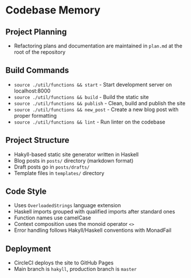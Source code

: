 # Codebase Memory

## Project Planning
- Refactoring plans and documentation are maintained in `plan.md` at the root of the repository

## Build Commands
- `source ./util/functions && start` - Start development server on localhost:8000
- `source ./util/functions && build` - Build the static site
- `source ./util/functions && publish` - Clean, build and publish the site
- `source ./util/functions && new_post` - Create a new blog post with proper formatting
- `source ./util/functions && lint` - Run linter on the codebase

## Project Structure
- Hakyll-based static site generator written in Haskell
- Blog posts in `posts/` directory (markdown format)
- Draft posts go in `posts/drafts/`
- Template files in `templates/` directory

## Code Style
- Uses `OverloadedStrings` language extension
- Haskell imports grouped with qualified imports after standard ones
- Function names use camelCase
- Context composition uses the monoid operator `<>` 
- Error handling follows Hakyll/Haskell conventions with MonadFail

## Deployment
- CircleCI deploys the site to GitHub Pages
- Main branch is `hakyll`, production branch is `master`